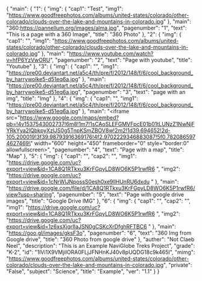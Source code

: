 {
    "main": {
        "1": {
            "img": {
                "cap1": "Test", 
                "img1": "https://www.goodfreephotos.com/albums/united-states/colorado/other-colorado/clouds-over-the-lake-and-mountains-in-colorado.jpg"
            }, 
            "main": "360:https://pannellum.org/images/alma.jpg", 
            "pagenumber": "1", 
            "text": "This is a page with a 360 Image", 
            "title": "360 Photo"
        }, 
        "2": {
            "img": {
                "cap1": "", 
                "img1": "https://www.goodfreephotos.com/albums/united-states/colorado/other-colorado/clouds-over-the-lake-and-mountains-in-colorado.jpg"
            }, 
            "main": "https://www.youtube.com/watch?v=hfP6YzVwORU", 
            "pagenumber": "2", 
            "text": "Page with youtube", 
            "title": "Youtube"
        }, 
        "3": {
            "img": {
                "cap1": "", 
                "img1": "https://pre00.deviantart.net/a5c4/th/pre/f/2012/148/f/6/cool_background_by_harrywolke5-d51eq6a.jpg"
            }, 
            "main": "https://pre00.deviantart.net/a5c4/th/pre/f/2012/148/f/6/cool_background_by_harrywolke5-d51eq6a.jpg", 
            "pagenumber": "3", 
            "text": "page with an img", 
            "title": "Img"
        }, 
        "4": {
            "img": {
                "cap1": "", 
                "img1": "https://pre00.deviantart.net/a5c4/th/pre/f/2012/148/f/6/cool_background_by_harrywolke5-d51eq6a.jpg"
            }, 
            "main": "<iframe src=\"https://www.google.com/maps/embed?pb=!4v1537543002737!6m8!1m7!1sCAoSLEFGMVFpcE01b01tLUNzZ1NwNjFYRkYya2lQbkpyXzlJS0g5TnpKSmZBOV8w!2m2!1d39.694652!2d-105.200019!3f39.98793916369176!4f2.9702229346883087!5f0.7820865974627469\" width=\"600\" height=\"450\" frameborder=\"0\" style=\"border:0\" allowfullscreen></iframe>", 
            "pagenumber": "4", 
            "text": "Page with a map", 
            "title": "Map"
        }, 
        "5": {
            "img": {
                "cap1": "", 
                "cap2": "", 
                "img1": "https://drive.google.com/uc?export=view&id=1CA8Q1RTkxu3KrFGpyLD8WO6K5P1rwfR6 ", 
                "img2": "https://drive.google.com/uc?export=view&id=1cNrWlJNpossS0esh0xe9llHUnRU6dxdu "
            }, 
            "main": "https://drive.google.com/file/d/1CA8Q1RTkxu3KrFGpyLD8WO6K5P1rwfR6/view?usp=sharing", 
            "pagenumber": "5", 
            "text": "Page with google drive images", 
            "title": "Google Drive IMG"
        }, 
        "6": {
            "img": {
                "cap1": "", 
                "cap2": "", 
                "img1": "https://drive.google.com/uc?export=view&id=1CA8Q1RTkxu3KrFGpyLD8WO6K5P1rwfR6 ", 
                "img2": "https://drive.google.com/uc?export=view&id=1z6xsXjqrIIaJSN0gCSKcXrDfghRFTBC6 "
            }, 
            "main": "https://goo.gl/images/gksF3o", 
            "pagenumber": "6", 
            "text": "360 Img from Google drive", 
            "title": "360 Photo from google drive"
        }, 
        "auther": "Not Claeb Neel", 
        "description": "This is an Example NaviGlobe Treks Project", 
        "grade": "K-2", 
        "id": "1lVi1X9VMjiIORA0FLjJFNHnKJ40v8pUQDG18c9k465I", 
        "mimg": "https://www.goodfreephotos.com/albums/united-states/colorado/other-colorado/clouds-over-the-lake-and-mountains-in-colorado.jpg", 
        "private": "False", 
        "subject": "Science", 
        "title": "Example", 
        "ver": "1.1"
    }
}